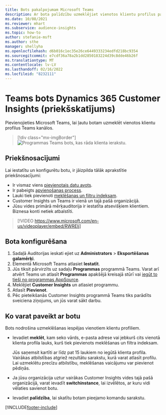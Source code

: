 ```yaml
---
title: Bots pakalpojumam Microsoft Teams
description: Ar bota palīdzību uzmeklējiet vienotos klientu profilus pakalpojumā Microsoft Teams.
ms.date: 10/08/2021
ms.reviewer: mhart
ms.subservice: audience-insights
ms.topic: how-to
author: stefanie-msft
ms.author: sthe
manager: shellyha
ms.openlocfilehash: d6b016c1ec35e26ce6449333234edfd218bc9354
ms.sourcegitcommit: e7cdf36a78a2b1dd2850183224d39c8dde46b26f
ms.translationtype: MT
ms.contentlocale: lv-LV
ms.lasthandoff: 02/16/2022
ms.locfileid: "8232111"
---
```

# <a name="teams-bot-for-dynamics-365-customer-insights-preview"></a>Teams bots Dynamics 365 Customer Insights (priekšskatījums)

Pievienojieties Microsoft Teams, lai ļautu botam uzmeklēt vienotos klientu profilus Teams kanālos.

> [!div class="mx-imgBorder"]
> ![Programmas Teams bots, kas rāda klienta ierakstu.](media/teams-bot.png "Programmas Teams bots rāda klienta ierakstu")

## <a name="prerequisites"></a>Priekšnosacījumi

Lai iestatītu un konfigurētu botu, ir jāizpilda tālāk aprakstītie priekšnosacījumi:

- Ir vismaz viens [pievienotais datu avots](data-sources.md).
- Ir pabeigts [apvienošanas process](data-unification.md).
- Lauki tiek pievienoti [meklēšanas un filtru indeksam](search-filter-index.md).
- Customer Insights un Teams ir vienā un tajā pašā organizācijā.
- Jūsu vides primārā mērķauditorija ir iestatīta atsevišķiem klientiem. Biznesa konti netiek atbalstīti.


> [!VIDEO https://www.microsoft.com/en-us/videoplayer/embed/RWRElj]
## <a name="configure-the-bot"></a>Bota konfigurēšana

1. Sadaļā Auditorijas ieskati ejiet uz **Administrators** > **Eksportēšanas galamērķi**.
1. Elementā Microsoft Teams atlasiet **Iestatīt**.
1. Jūs tiksit pārvirzīts uz sadaļu **Programmas** programmā Teams. Varat arī atvērt Teams un atlasīt **Programmas** apakšējā kreisajā stūrī vai [iegūt to tieši no programmas AppSource](https://go.microsoft.com/fwlink/?linkid=2124104).
1. Meklējiet **Customer Insights** un atlasiet programmu.
1. Atlasīt **Pievienot**.
1. Pēc pieteikšanās Customer Insights programmā Teams tiks parādīts sveiciena ziņojums, un jūs varat sākt darbu.

## <a name="things-you-can-do-with-the-bot"></a>Ko varat paveikt ar botu

Bots nodrošina uzmeklēšanas iespējas vienotiem klientu profiliem.

- Ievadiet **meklēt**, kam seko vārds, e-pasta adrese vai jebkurš cits vienotā klienta profila lauks, kurš tiek pievienots meklēšanas un filtra indeksam.

  Jūs saņemsit kartīti ar līdz pat 15 laukiem no iegūtā klienta profila. Vairākas atbilstības atgriež rezultātu sarakstu, kurā varat atlasīt profilu. Lai uzmeklētu precīzu atbilstību, meklēšanas vaicājumu var pievienot pēdiņās.

- Ja jūsu organizācija uztur vairākas Customer Insights vides tajā pašā organizācijā, varat ievadīt **switchinstance**, lai izvēlētos, ar kuru vidi vēlaties savienot botu.

- Ievadiet **palīdzība**, lai skatītu botam pieejamo komandu sarakstu.  


[!INCLUDE[footer-include](../includes/footer-banner.md)]